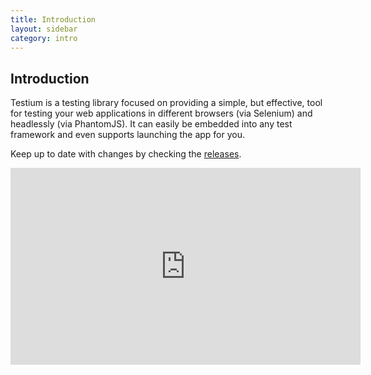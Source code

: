 ```yaml
---
title: Introduction
layout: sidebar
category: intro
---
```


## Introduction

Testium is a testing library focused on providing a simple,
but effective,
tool for testing your web applications
in different browsers (via Selenium)
and headlessly (via PhantomJS).
It can easily be embedded into any test framework
and even supports launching the app for you.

Keep up to date with changes
by checking the
[releases](https://github.com/groupon/testium/releases).

<div style="text-align: center">
  <iframe width="560" height="315" src="https://www.youtube.com/embed/qmPlM_SqZes" frameborder="0" allowfullscreen></iframe>
</div>
